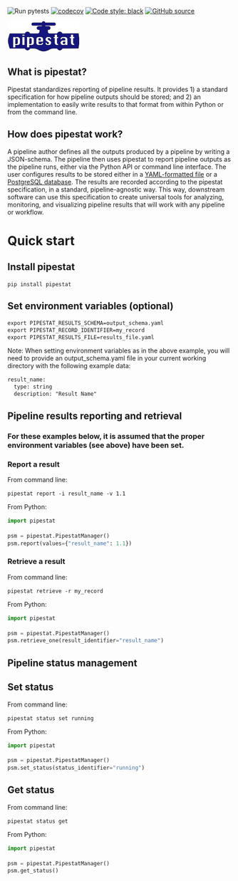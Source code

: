 ![Run pytests](https://github.com/pepkit/pipestat/workflows/Run%20pytests/badge.svg)
[![codecov](https://codecov.io/gh/pepkit/pipestat/branch/master/graph/badge.svg?token=O07MXSQZ32)](https://codecov.io/gh/pepkit/pipestat)
[![Code style: black](https://img.shields.io/badge/code%20style-black-000000.svg)](https://github.com/psf/black)
[![GitHub source](https://img.shields.io/badge/source-github-354a75?logo=github)](https://github.com/pepkit/pipestat)


<img src="https://raw.githubusercontent.com/pepkit/pipestat/master/docs/img/pipestat_logo.svg?sanitize=true" alt="pipestat" style="height:70px"/><br>

## What is pipestat?

Pipestat standardizes reporting of pipeline results. It provides 1) a standard specification for how pipeline outputs should be stored; and 2) an implementation to easily write results to that format from within Python or from the command line.

## How does pipestat work?

A pipeline author defines all the outputs produced by a pipeline by writing a JSON-schema. The pipeline then uses pipestat to report pipeline outputs as the pipeline runs, either via the Python API or command line interface. The user configures results to be stored either in a [YAML-formatted file](https://yaml.org/spec/1.2/spec.html) or a [PostgreSQL database](https://www.postgresql.org/). The results are recorded according to the pipestat specification, in a standard, pipeline-agnostic way. This way, downstream software can use this specification to create universal tools for analyzing, monitoring, and visualizing pipeline results that will work with any pipeline or workflow.


# Quick start

## Install pipestat

```console
pip install pipestat
```

## Set environment variables (optional)

```console
export PIPESTAT_RESULTS_SCHEMA=output_schema.yaml
export PIPESTAT_RECORD_IDENTIFIER=my_record
export PIPESTAT_RESULTS_FILE=results_file.yaml
```
Note: When setting environment variables as in the above example, you will need to provide an output_schema.yaml file in your current working directory with the following example data:
```
result_name:
  type: string
  description: "Result Name"
```

## Pipeline results reporting and retrieval
### For these examples below, it is assumed that the proper environment variables (see above) have been set.

### Report a result

From command line:

```console
pipestat report -i result_name -v 1.1
```

From Python:

```python
import pipestat

psm = pipestat.PipestatManager()
psm.report(values={"result_name": 1.1})
```

### Retrieve a result

From command line:

```console
pipestat retrieve -r my_record
```

From Python:

```python
import pipestat

psm = pipestat.PipestatManager()
psm.retrieve_one(result_identifier="result_name")
```

## Pipeline status management

## Set status

From command line:

```console
pipestat status set running
```

From Python:

```python
import pipestat

psm = pipestat.PipestatManager()
psm.set_status(status_identifier="running")
```

## Get status

From command line:

```console
pipestat status get
```

From Python:

```python
import pipestat

psm = pipestat.PipestatManager()
psm.get_status()
```
